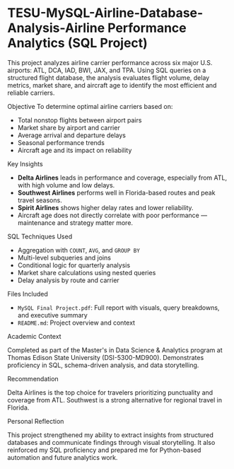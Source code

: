 # TESU-MySQL-Airline-Database-Analysis-Airline Performance Analytics (SQL Project)

This project analyzes airline carrier performance across six major U.S. airports: ATL, DCA, IAD, BWI, JAX, and TPA. Using SQL queries on a structured flight database, the analysis evaluates flight volume, delay metrics, market share, and aircraft age to identify the most efficient and reliable carriers.

Objective
To determine optimal airline carriers based on:
- Total nonstop flights between airport pairs
- Market share by airport and carrier
- Average arrival and departure delays
- Seasonal performance trends
- Aircraft age and its impact on reliability

 Key Insights
- **Delta Airlines** leads in performance and coverage, especially from ATL, with high volume and low delays.
- **Southwest Airlines** performs well in Florida-based routes and peak travel seasons.
- **Spirit Airlines** shows higher delay rates and lower reliability.
- Aircraft age does not directly correlate with poor performance — maintenance and strategy matter more.

 SQL Techniques Used
- Aggregation with `COUNT`, `AVG`, and `GROUP BY`
- Multi-level subqueries and joins
- Conditional logic for quarterly analysis
- Market share calculations using nested queries
- Delay analysis by route and carrier

Files Included
- `MySQL Final Project.pdf`: Full report with visuals, query breakdowns, and executive summary
- `README.md`: Project overview and context

Academic Context

Completed as part of the Master's in Data Science & Analytics program at Thomas Edison State University (DSI-5300-MD900). Demonstrates proficiency in SQL, schema-driven analysis, and data storytelling.

Recommendation

Delta Airlines is the top choice for travelers prioritizing punctuality and coverage from ATL. Southwest is a strong alternative for regional travel in Florida.

Personal Reflection

This project strengthened my ability to extract insights from structured databases and communicate findings through visual storytelling. It also reinforced my SQL proficiency and prepared me for Python-based automation and future analytics work.
